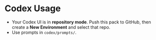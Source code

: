 # Codex Usage

- Your Codex UI is in **repository mode**. Push this pack to GitHub, then create a **New Environment** and select that repo.
- Use prompts in `codex/prompts/`.
